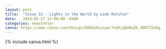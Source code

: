 ```yaml
---
layout: post
title:  "Issue 13 - Lights in the World by Leah Rolston"
date:   2024-05-17 12:00:00 -0400
categories: newsletter
canva: https://www.canva.com/design/DAGEw4cacpo/fnGKjqQmNuZK_dBR7I5zKg/view
---
```

{% include canva.html %}

